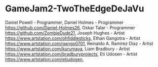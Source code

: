 # GameJam2-TwoTheEdgeDeJaVu

Daniel Powell - Programmer, 
Daniel Holmes - Programmer https://github.com/Daniel-Holmes26, 
Oskar Talar - Programmer https://github.com/ZombieDude21, 
Joseph Hughes - Artist https://www.artstation.com/ohfiddlesticks, 
Ethan Gangotra - Artist https://www.artstation.com/gango0701, 
Reinaldo A. Ramirez Diaz - Artist https://www.artstation.com/kurumaya, 
Liam Bradbury - Artist https://www.artstation.com/bradburyprojects, 
Eti Udosen - Artist https://www.artstation.com/etiudosen, 
